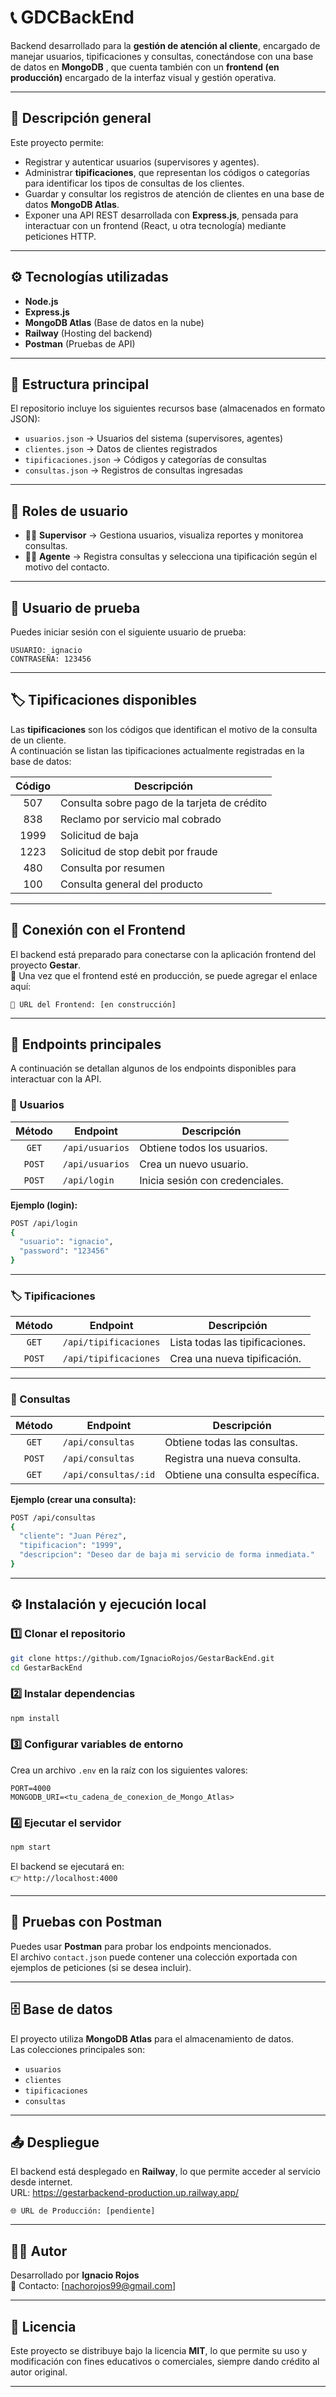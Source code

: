 # 📞 GDCBackEnd

Backend desarrollado para la **gestión de atención al cliente**, encargado de manejar usuarios, tipificaciones y consultas, conectándose con una base de datos en **MongoDB**
, que cuenta también con un **frontend (en producción)** encargado de la interfaz visual y gestión operativa.

---

## 🚀 Descripción general

Este proyecto permite:
- Registrar y autenticar usuarios (supervisores y agentes).
- Administrar **tipificaciones**, que representan los códigos o categorías para identificar los tipos de consultas de los clientes.
- Guardar y consultar los registros de atención de clientes en una base de datos **MongoDB Atlas**.
- Exponer una API REST desarrollada con **Express.js**, pensada para interactuar con un frontend (React, u otra tecnología) mediante peticiones HTTP.

---

## ⚙️ Tecnologías utilizadas

- **Node.js**  
- **Express.js**  
- **MongoDB Atlas** (Base de datos en la nube)  
- **Railway** (Hosting del backend)  
- **Postman** (Pruebas de API)  

---

## 🧠 Estructura principal

El repositorio incluye los siguientes recursos base (almacenados en formato JSON):

- `usuarios.json` → Usuarios del sistema (supervisores, agentes)  
- `clientes.json` → Datos de clientes registrados  
- `tipificaciones.json` → Códigos y categorías de consultas  
- `consultas.json` → Registros de consultas ingresadas  

---

## 🧩 Roles de usuario

- 👨‍💼 **Supervisor** → Gestiona usuarios, visualiza reportes y monitorea consultas.  
- 🧑‍💻 **Agente** → Registra consultas y selecciona una tipificación según el motivo del contacto.

---

## 🔐 Usuario de prueba

Puedes iniciar sesión con el siguiente usuario de prueba:

```
USUARIO: ignacio  
CONTRASEÑA: 123456
```

---

## 🏷️ Tipificaciones disponibles

Las **tipificaciones** son los códigos que identifican el motivo de la consulta de un cliente.  
A continuación se listan las tipificaciones actualmente registradas en la base de datos:

| Código | Descripción                              |
|:-------:|-------------------------------------------|
| 507     | Consulta sobre pago de la tarjeta de crédito |
| 838     | Reclamo por servicio mal cobrado          |
| 1999    | Solicitud de baja                         |
| 1223    | Solicitud de stop debit por fraude         |
| 480     | Consulta por resumen                      |
| 100     | Consulta general del producto             |

---

## 🔗 Conexión con el Frontend

El backend está preparado para conectarse con la aplicación frontend del proyecto **Gestar**.  
🧩 Una vez que el frontend esté en producción, se puede agregar el enlace aquí:

```
🔗 URL del Frontend: [en construcción]
```

---

## 📡 Endpoints principales

A continuación se detallan algunos de los endpoints disponibles para interactuar con la API.

### 👥 Usuarios
| Método | Endpoint           | Descripción                      |
|:-------:|--------------------|----------------------------------|
| `GET`  | `/api/usuarios`    | Obtiene todos los usuarios.      |
| `POST` | `/api/usuarios`    | Crea un nuevo usuario.           |
| `POST` | `/api/login`       | Inicia sesión con credenciales.  |

**Ejemplo (login):**
```bash
POST /api/login
{
  "usuario": "ignacio",
  "password": "123456"
}
```

---

### 🏷️ Tipificaciones
| Método | Endpoint                  | Descripción                            |
|:-------:|---------------------------|----------------------------------------|
| `GET`  | `/api/tipificaciones`     | Lista todas las tipificaciones.        |
| `POST` | `/api/tipificaciones`     | Crea una nueva tipificación.           |

---

### 💬 Consultas
| Método | Endpoint               | Descripción                            |
|:-------:|------------------------|----------------------------------------|
| `GET`  | `/api/consultas`       | Obtiene todas las consultas.           |
| `POST` | `/api/consultas`       | Registra una nueva consulta.           |
| `GET`  | `/api/consultas/:id`   | Obtiene una consulta específica.       |

**Ejemplo (crear una consulta):**
```bash
POST /api/consultas
{
  "cliente": "Juan Pérez",
  "tipificacion": "1999",
  "descripcion": "Deseo dar de baja mi servicio de forma inmediata."
}
```

---

## ⚙️ Instalación y ejecución local

### 1️⃣ Clonar el repositorio
```bash
git clone https://github.com/IgnacioRojos/GestarBackEnd.git
cd GestarBackEnd
```

### 2️⃣ Instalar dependencias
```bash
npm install
```

### 3️⃣ Configurar variables de entorno
Crea un archivo `.env` en la raíz con los siguientes valores:

```
PORT=4000
MONGODB_URI=<tu_cadena_de_conexion_de_Mongo_Atlas>
```

### 4️⃣ Ejecutar el servidor
```bash
npm start
```

El backend se ejecutará en:  
👉 `http://localhost:4000`

---

## 🧪 Pruebas con Postman

Puedes usar **Postman** para probar los endpoints mencionados.  
El archivo `contact.json` puede contener una colección exportada con ejemplos de peticiones (si se desea incluir).

---

## 🗄️ Base de datos

El proyecto utiliza **MongoDB Atlas** para el almacenamiento de datos.  
Las colecciones principales son:
- `usuarios`
- `clientes`
- `tipificaciones`
- `consultas`

---

## 📤 Despliegue

El backend está desplegado en **Railway**, lo que permite acceder al servicio desde internet.  
URL: https://gestarbackend-production.up.railway.app/

```
🌐 URL de Producción: [pendiente]
```

---

## 👨‍💻 Autor

Desarrollado por **Ignacio Rojos**  
📧 Contacto: [nachorojos99@gmail.com]

---

## 🧾 Licencia

Este proyecto se distribuye bajo la licencia **MIT**, lo que permite su uso y modificación con fines educativos o comerciales, siempre dando crédito al autor original.

---
